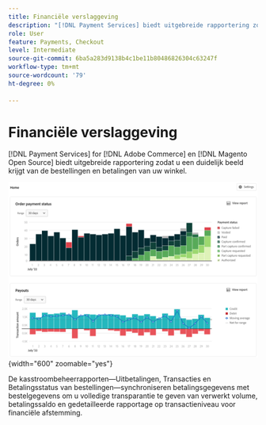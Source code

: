 ```yaml
---
title: Financiële verslaggeving
description: "[!DNL Payment Services] biedt uitgebreide rapportering zodat u een duidelijk beeld kunt krijgen van de bestellingen en betalingen van uw winkel."
role: User
feature: Payments, Checkout
level: Intermediate
source-git-commit: 6ba5a283d9138b4c1be11b80486826304c63247f
workflow-type: tm+mt
source-wordcount: '79'
ht-degree: 0%

---
```


# Financiële verslaggeving

[!DNL Payment Services] for [!DNL Adobe Commerce] en [!DNL Magento Open Source] biedt uitgebreide rapportering zodat u een duidelijk beeld krijgt van de bestellingen en betalingen van uw winkel.

![ de mening van de Financiële rapporten ](assets/reports-view.png){width="600" zoomable="yes"}

De kasstroombeheerrapporten—Uitbetalingen, Transacties en Betalingsstatus van bestellingen—synchroniseren betalingsgegevens met bestelgegevens om u volledige transparantie te geven van verwerkt volume, betalingssaldo en gedetailleerde rapportage op transactieniveau voor financiële afstemming.
